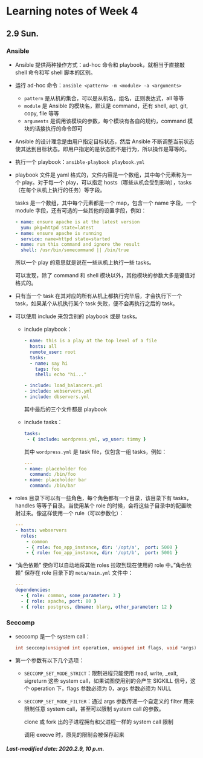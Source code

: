 # Learning notes of Week 4

## 2.9 Sun.

### Ansible

+ Ansible 提供两种操作方式：ad-hoc 命令和 playbook，就相当于直接敲 shell 命令和写 shell 脚本的区别。

+ 运行 ad-hoc 命令：`ansible <pattern> -m <module> -a <arguments>`

  + `pattern` 是从机的集合，可以是从机名，组名，正则表达式，all 等等
  + `module` 是 Ansible 的模块名，默认是 command，还有 shell, apt, git, copy, file 等等
  + `arguments` 是调用该模块的参数，每个模块有各自的规约，command 模块的话接执行的命令即可

+ Ansible 的设计理念是由用户指定目标状态，然后 Ansible 不断调整当前状态使其达到目标状态。即用户指定的是状态而不是行为，所以操作是幂等的。

+ 执行一个 playbook：`ansible-playbook playbook.yml`

+ playbook 文件是 yaml 格式的，文件内容是一个数组，其中每个元素称为一个 play。对于每一个 play，可以指定 hosts（哪些从机会受到影响），tasks（在每个从机上执行的任务）等字段。

  tasks 是一个数组，其中每个元素都是一个 map，包含一个 name 字段，一个 module 字段，还有可选的一些其他的设置字段，例如：

  ```yaml
  - name: ensure apache is at the latest version
    yum: pkg=httpd state=latest
  - name: ensure apache is running
    service: name=httpd state=started
  - name: run this command and ignore the result
    shell: /usr/bin/somecommand || /bin/true
  ```

  所以一个 play 的意思就是说在一些从机上执行一些 tasks。

  可以发现，除了 command 和 shell 模块以外，其他模块的参数大多是键值对格式的。

+ 只有当一个 task 在其对应的所有从机上都执行完毕后，才会执行下一个 task，如果某个从机执行某个 task 失败，便不会再执行之后的 task。

+ 可以使用 include 来包含别的 playbook 或是 tasks。

  + include playbook：

    ```yaml
    - name: this is a play at the top level of a file
      hosts: all
      remote_user: root
      tasks:
      - name: say hi
        tags: foo
        shell: echo "hi..."
    
    - include: load_balancers.yml
    - include: webservers.yml
    - include: dbservers.yml
    ```

    其中最后的三个文件都是 playbook

  + include tasks：

    ```yaml
    tasks:
     - { include: wordpress.yml, wp_user: timmy }
    ```

    其中 `wordpress.yml` 是 task file，仅包含一组 tasks，例如：

    ```yaml
    ---
    - name: placeholder foo
      command: /bin/foo
    - name: placeholder bar
      command: /bin/bar
    ```

+ roles 目录下可以有一些角色，每个角色都有一个目录，该目录下有 tasks，handles 等等子目录。当使用某个 role 的时候，会将这些子目录中的配置映射过来。像这样使用一个 rule（可以参数化）：

  ```yaml
  ---
  - hosts: webservers
    roles:
      - common
      - { role: foo_app_instance, dir: '/opt/a',  port: 5000 }
      - { role: foo_app_instance, dir: '/opt/b',  port: 5001 }
  ```

+ “角色依赖” 使你可以自动地将其他 roles 拉取到现在使用的 role 中。”角色依赖” 保存在 role 目录下的 `meta/main.yml` 文件中：

  ```yaml
  ---
  dependencies:
    - { role: common, some_parameter: 3 }
    - { role: apache, port: 80 }
    - { role: postgres, dbname: blarg, other_parameter: 12 }
  ```

### Seccomp

+ seccomp 是一个 system call：

  ```c++
  int seccomp(unsigned int operation, unsigned int flags, void *args);
  ```

+ 第一个参数有以下几个选项：

  + `SECCOMP_SET_MODE_STRICT`：限制进程只能使用 read, write, _exit, sigreturn 这些 system call，如果试图使用别的会产生 SIGKILL 信号，这个 operation 下，flags 参数必须为 0，args 参数必须为 NULL

  + `SECCOMP_SET_MODE_FILTER`：通过 args 参数传递一个自定义的 filter 用来限制任意 system call，甚至可以限制 system call 的参数。

    clone 或 fork 出的子进程拥有和父进程一样的 system call 限制

    调用 execve 时，原先的限制会被保存起来

##### Last-modified date: 2020.2.9, 10 p.m.